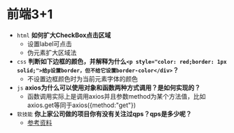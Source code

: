 # 前端3+1
- `html` **如何扩大CheckBox点击区域**
  - 设置label可点击
  - 伪元素扩大区域法
- `css` **判断如下边框的颜色，并解释为什么`<p style="color: red;border: 1px solid;">给p设置border，但不给它设置border-color</div>`？**
  - 不设置边框颜色时为当前元素字体的颜色
- `js` **axios为什么可以使用对象和函数两种方式调用？是如何实现的？**
  - 函数调用实际上是调用axios并且参数method为某个方法值，比如axios.get等同于axios({method:"get"})
- `软技能` **你上家公司做的项目你有没有关注过qps？qps是多少呢？**
  - [参考资料](https://www.cnblogs.com/longxiaojiangi/p/9259745.html)